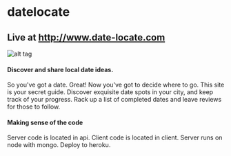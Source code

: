 datelocate
==========
## Live at http://www.date-locate.com ##

![alt tag](https://raw.github.com/create/datelocate/master/client/www/img/splash.jpg)

#### Discover and share local date ideas. ####
So you've got a date. Great! Now you've got to decide where to go. This site is your secret guide. Discover exquisite date spots in your city, and keep track of your progress. Rack up a list of completed dates and leave reviews for those to follow.

#### Making sense of the code #####
Server code is located in api. Client code is located in client. Server runs on node with mongo. Deploy to heroku.
